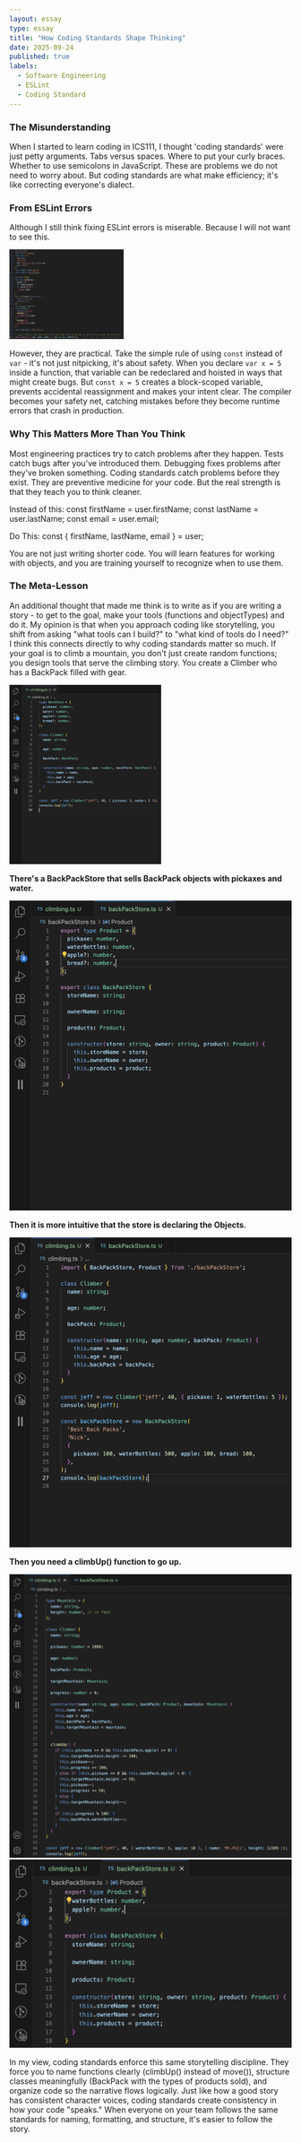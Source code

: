```yaml
---
layout: essay
type: essay
title: "How Coding Standards Shape Thinking"
date: 2025-09-24
published: true
labels:
  - Software Engineering
  - ESLint
  - Coding Standard
---
```


### The Misunderstanding
When I started to learn coding in ICS111, I thought 'coding standards' were just petty arguments. Tabs versus spaces. Where to put your curly braces. Whether to use semicolons in JavaScript. These are problems we do not need to worry about.
But coding standards are what make efficiency; it's like correcting everyone's dialect.

### From ESLint Errors
Although I still think fixing ESLint errors is miserable.
Because I will not want to see this.

<img class="img-fluid" src="../img/codingStandard/BadTypeScript.png" style="height: 10rem;">

However, they are practical. Take the simple rule of using `const` instead of `var` - it's not just nitpicking, it's about safety. When you declare `var x = 5` inside a function, that variable can be redeclared and hoisted in ways that might create bugs. But `const x = 5` creates a block-scoped variable, prevents accidental reassignment and makes your intent clear. The compiler becomes your safety net, catching mistakes before they become runtime errors that crash in production. 

### Why This Matters More Than You Think
Most engineering practices try to catch problems after they happen. Tests catch bugs after you've introduced them. Debugging fixes problems after they've broken something.
Coding standards catch problems before they exist. They are preventive medicine for your code.
But the real strength is that they teach you to think cleaner.

Instead of this:
const firstName = user.firstName;
const lastName = user.lastName;
const email = user.email;

Do This:
const { firstName, lastName, email } = user;

You are not just writing shorter code. You will learn features for working with objects, and you are training yourself to recognize when to use them.

### The Meta-Lesson
An additional thought that made me think is to write as if you are writing a story - to get to the goal, make your tools (functions and objectTypes) and do it.
My opinion is that when you approach coding like storytelling, you shift from asking "what tools can I build?" to "what kind of tools do I need?" I think this connects directly to why coding standards matter so much. If your goal is to climb a mountain, you don't just create random functions; you design tools that serve the climbing story. You create a Climber who has a BackPack filled with gear.

<img class="img-fluid" src="../img/codingStandard/climber.png" style="height: 20rem;">

**There's a BackPackStore that sells BackPack objects with pickaxes and water.**

<img class="img-fluid" src="../img/codingStandard/Store.png" style="eight: 40%;">

**Then it is more intuitive that the store is declaring the Objects.**

<img class="img-fluid" src="../img/codingStandard/newClimbing.png" style="height: 60%;">

**Then you need a climbUp() function to go up.**

<img class="img-fluid" src="../img/codingStandard/final.png" style="height: 60%;">
<img class="img-fluid" src="../img/codingStandard/finalStore.png" style="height: 60%;">

In my view, coding standards enforce this same storytelling discipline. They force you to name functions clearly (climbUp() instead of move()), structure classes meaningfully (BackPack with the types of products sold), and organize code so the narrative flows logically. Just like how a good story has consistent character voices, coding standards create consistency in how your code "speaks." When everyone on your team follows the same standards for naming, formatting, and structure, it's easier to follow the story.